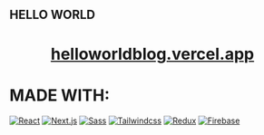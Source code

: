 ## HELLO WORLD 
<h1 align="center">
  <a href="https://helloworldblog.vercel.app/">helloworldblog.vercel.app</a>
</h1>

# MADE WITH: 
<a href='https://github.com/shivamkapasia0' target="_blank"><img alt='React' src='https://img.shields.io/badge/React.js-100000?style=for-the-badge&logo=React&logoColor=white&labelColor=32A9FF&color=008DFF'/></a>
<a href='https://github.com/shivamkapasia0' target="_blank"><img alt='Next.js' src='https://img.shields.io/badge/Next.js-100000?style=for-the-badge&logo=Next.js&logoColor=white&labelColor=3F4346&color=EDF1F4'/></a>
<a href='https://github.com/shivamkapasia0' target="_blank"><img alt='Sass' src='https://img.shields.io/badge/Sass-100000?style=for-the-badge&logo=Sass&logoColor=white&labelColor=FF77D2&color=FF32C1'/></a>
<a href='https://github.com/shivamkapasia0' target="_blank"><img alt='Tailwindcss' src='https://img.shields.io/badge/Tailwind_CSS-100000?style=for-the-badge&logo=Tailwindcss&logoColor=white&labelColor=59A1FF&color=568CFF'/></a>
<a href='https://github.com/shivamkapasia0' target="_blank"><img alt='Redux' src='https://img.shields.io/badge/Redux-100000?style=for-the-badge&logo=Redux&logoColor=white&labelColor=9D35CD&color=CE23FE'/></a>
<a href='https://github.com/shivamkapasia0' target="_blank"><img alt='Firebase' src='https://img.shields.io/badge/Firebase-100000?style=for-the-badge&logo=Firebase&logoColor=white&labelColor=F45013&color=E46A06'/></a>
